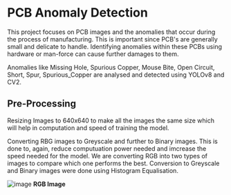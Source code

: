 # PCB Anomaly Detection

This project focuses on PCB images and the anomalies that occur during the process of manufacturing. This is important since PCB's are generally small and delicate to handle. Identifying anomalies within these PCBs using hardware or man-force can cause further damages to them.

Anomalies like Missing Hole, Spurious Copper, Mouse Bite, Open Circuit, Short, Spur, Spurious_Copper are analysed and detected using YOLOv8 and CV2.

## Pre-Processing

Resizing Images to 640x640 to make all the images the same size which will help in computation and speed of training the model.

Converting RBG images to Greyscale and further to Binary images. This is done to, again, reduce computuation power needed and imcrease the speed needed for the model. We are converting RGB into two types of images to compare which one performs the best. Conversion to Greyscale and Binary images were done using Histogram Equalisation.

![image](https://github.com/user-attachments/assets/e4b8293d-1eca-4774-83c4-5e5725c5a86a) 
**RGB Image**




